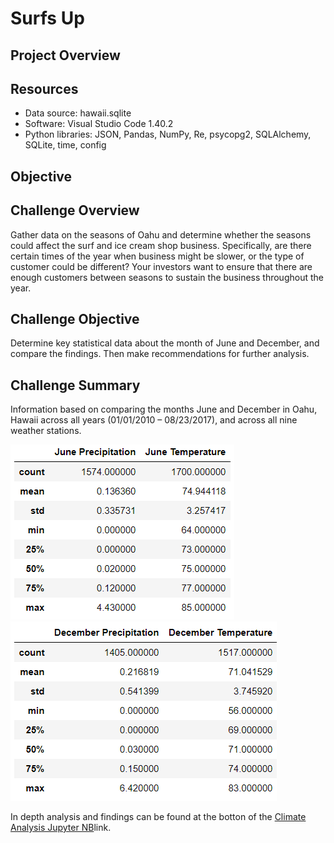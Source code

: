 # Surfs Up

## Project Overview

## Resources
- Data source: hawaii.sqlite
- Software: Visual Studio Code 1.40.2
- Python libraries: JSON, Pandas, NumPy, Re, psycopg2, SQLAlchemy, SQLite, time, config

## Objective

## Challenge Overview
Gather data on the seasons of Oahu and determine whether the seasons could affect the surf and ice cream shop business. Specifically, are there certain times of the year when business might be slower, or the type of customer could be different? Your investors want to ensure that there are enough customers between seasons to sustain the business throughout the year.

## Challenge Objective
Determine key statistical data about the month of June and December, and compare the findings. Then make recommendations for further analysis.

## Challenge Summary
Information based on comparing the months June and December in Oahu, Hawaii across all years (01/01/2010 – 08/23/2017), and across all nine weather stations.<br/>

![June](https://github.com/hillarykrumbholz/Surfs_Up/blob/master/Images/June.png)<br/>
![December](https://github.com/hillarykrumbholz/Surfs_Up/blob/master/Images/December.png)<br/>

In depth analysis and findings can be found at the botton of the [Climate Analysis Jupyter NB](https://github.com/hillarykrumbholz/Surfs_Up/blob/master/climate_analysis.ipynb)link. 
